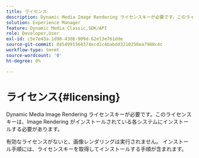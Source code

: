 ```yaml
---
title: ライセンス
description: Dynamic Media Image Rendering ライセンスキーが必要です。このライセンスキーは、Image Rendering がインストールされている各システムにインストールする必要があります。
solution: Experience Manager
feature: Dynamic Media Classic,SDK/API
role: Developer,User
exl-id: c5e7e43a-1d98-43d6-909d-62e13e761dde
source-git-commit: 8454991568374ecd1c4babdd3210250ea7988c4c
workflow-type: tm+mt
source-wordcount: '0'
ht-degree: 0%

---
```


# ライセンス{#licensing}

Dynamic Media Image Rendering ライセンスキーが必要です。このライセンスキーは、Image Rendering がインストールされている各システムにインストールする必要があります。

有効なライセンスがないと、画像レンダリングは実行されません。 インストール手順には、ライセンスキーを取得してインストールする手順が含まれます。

